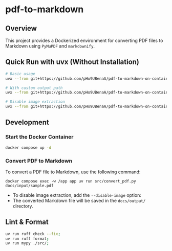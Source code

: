 # pdf-to-markdown

## Overview

This project provides a Dockerized environment for converting PDF files to Markdown using `PyMuPDF` and `markdownify`.

## Quick Run with uvx (Without Installation)

```bash
# Basic usage
uvx --from git+https://github.com/pHo9UBenaA/pdf-to-markdown-on-container pdf-to-markdown input.pdf

# With custom output path
uvx --from git+https://github.com/pHo9UBenaA/pdf-to-markdown-on-container pdf-to-markdown input.pdf -o output.md

# Disable image extraction
uvx --from git+https://github.com/pHo9UBenaA/pdf-to-markdown-on-container pdf-to-markdown input.pdf --disable-image
```

## Development

### Start the Docker Container

```bash
docker compose up -d
```

### Convert PDF to Markdown

To convert a PDF file to Markdown, use the following command:

```
docker compose exec -w /app app uv run src/convert_pdf.py docs/input/sample.pdf
```

- To disable image extraction, add the `--disable-image` option:
- The converted Markdown file will be saved in the `docs/output/` directory.

## Lint & Format

```bash
uv run ruff check --fix;
uv run ruff format;
uv run mypy ./src/;
```
